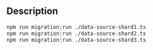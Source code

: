 ## Description

```bash
npm run migration:run ./data-source-shard1.ts 
npm run migration:run ./data-source-shard2.ts 
npm run migration:run ./data-source-shard3.ts 
```
